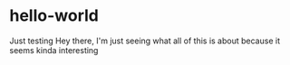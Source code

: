 # hello-world
Just testing 
Hey there, I'm just seeing what all of this is about because it seems kinda interesting
